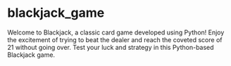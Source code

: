 # blackjack_game
Welcome to Blackjack, a classic card game developed using Python! Enjoy the excitement of trying to beat the dealer and reach the coveted score of 21 without going over. Test your luck and strategy in this Python-based Blackjack game.
